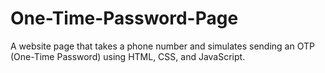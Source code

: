 # One-Time-Password-Page
A website page that takes a phone number and simulates sending an OTP (One-Time Password) using HTML, CSS, and JavaScript.
